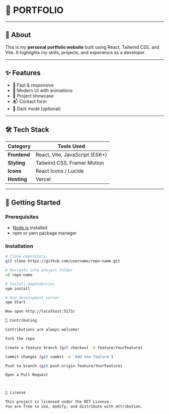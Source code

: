 # 🌟 PORTFOLIO 

---

## 📖 About
This is my **personal portfolio website** built using React, Tailwind CSS, and Vite. It highlights my skills, projects, and experience as a developer.

---

## ✨ Features

- 🚀 Fast & responsive  
- 🎨 Modern UI with animations  
- 📂 Project showcase  
- 📬 Contact form  
- 🌙 Dark mode (optional)  

---

## 🛠️ Tech Stack

| Category     | Tools Used |
|--------------|------------|
| **Frontend** | React, Vite, JavaScript (ES6+) |
| **Styling**  | Tailwind CSS, Framer Motion |
| **Icons**    | React Icons / Lucide |
| **Hosting**  | Vercel |

---

## 🚀 Getting Started

### Prerequisites
- [Node.js](https://nodejs.org/) installed  
- npm or yarn package manager  

### Installation

```bash
# Clone repository
git clone https://github.com/username/repo-name.git

# Navigate into project folder
cd repo-name

# Install dependencies
npm install

# Run development server
npm Start

Now open http://localhost:5173/

🤝 Contributing

Contributions are always welcome!

Fork the repo

Create a feature branch (git checkout -b feature/YourFeature)

Commit changes (git commit -m 'Add new feature')

Push to branch (git push origin feature/YourFeature)

Open a Pull Request



📄 License

This project is licensed under the MIT License.
You are free to use, modify, and distribute with attribution.






